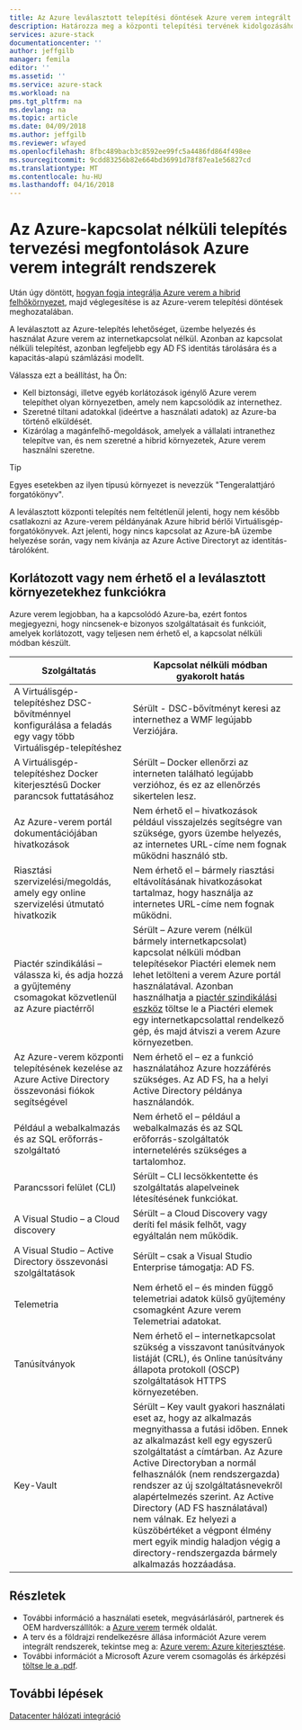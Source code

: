 ```yaml
---
title: Az Azure leválasztott telepítési döntések Azure verem integrált rendszerek |} Microsoft Docs
description: Határozza meg a központi telepítési tervének kidolgozásához többcsomópontos Azure verem Azure kapcsolódó központi telepítések.
services: azure-stack
documentationcenter: ''
author: jeffgilb
manager: femila
editor: ''
ms.assetid: ''
ms.service: azure-stack
ms.workload: na
pms.tgt_pltfrm: na
ms.devlang: na
ms.topic: article
ms.date: 04/09/2018
ms.author: jeffgilb
ms.reviewer: wfayed
ms.openlocfilehash: 8fbc489bacb3c8592ee99fc5a4486fd864f498ee
ms.sourcegitcommit: 9cdd83256b82e664bd36991d78f87ea1e56827cd
ms.translationtype: MT
ms.contentlocale: hu-HU
ms.lasthandoff: 04/16/2018
---
```

# <a name="azure-disconnected-deployment-planning-decisions-for-azure-stack-integrated-systems"></a>Az Azure-kapcsolat nélküli telepítés tervezési megfontolások Azure verem integrált rendszerek
Után úgy döntött, [hogyan fogja integrálja Azure verem a hibrid felhőkörnyezet](azure-stack-connection-models.md), majd véglegesítése is az Azure-verem telepítési döntések meghozatalában.

A leválasztott az Azure-telepítés lehetőséget, üzembe helyezés és használat Azure verem az internetkapcsolat nélkül. Azonban az kapcsolat nélküli telepítést, azonban legfeljebb egy AD FS identitás tárolására és a kapacitás-alapú számlázási modellt. 

Válassza ezt a beállítást, ha Ön:
- Kell biztonsági, illetve egyéb korlátozások igénylő Azure verem telepíthet olyan környezetben, amely nem kapcsolódik az internethez.
- Szeretné tiltani adatokkal (ideértve a használati adatok) az Azure-ba történő elküldését.
- Kizárólag a magánfelhő-megoldások, amelyek a vállalati intranethez telepítve van, és nem szeretné a hibrid környezetek, Azure verem használni szeretne.

> [!TIP]
> Egyes esetekben az ilyen típusú környezet is nevezzük "Tengeralattjáró forgatókönyv".

A leválasztott központi telepítés nem feltétlenül jelenti, hogy nem később csatlakozni az Azure-verem példányának Azure hibrid bérlői Virtuálisgép-forgatókönyvek. Azt jelenti, hogy nincs kapcsolat az Azure-bA üzembe helyezése során, vagy nem kívánja az Azure Active Directoryt az identitás-tárolóként.

## <a name="features-that-are-impaired-or-unavailable-in-disconnected-deployments"></a>Korlátozott vagy nem érhető el a leválasztott környezetekhez funkciókra 
Azure verem legjobban, ha a kapcsolódó Azure-ba, ezért fontos megjegyezni, hogy nincsenek-e bizonyos szolgáltatásait és funkcióit, amelyek korlátozott, vagy teljesen nem érhető el, a kapcsolat nélküli módban készült. 

|Szolgáltatás|Kapcsolat nélküli módban gyakorolt hatás|
|-----|-----|
|A Virtuálisgép-telepítéshez DSC-bővítménnyel konfigurálása a feladás egy vagy több Virtuálisgép-telepítéshez|Sérült - DSC-bővítményt keresi az internethez a WMF legújabb Verziójára.|
|A Virtuálisgép-telepítéshez Docker kiterjesztésű Docker parancsok futtatásához|Sérült – Docker ellenőrzi az interneten található legújabb verzióhoz, és ez az ellenőrzés sikertelen lesz.|
|Az Azure-verem portál dokumentációjában hivatkozások|Nem érhető el – hivatkozások például visszajelzés segítségre van szüksége, gyors üzembe helyezés, az internetes URL-címe nem fognak működni használó stb.|
|Riasztási szervizelési/megoldás, amely egy online szervizelési útmutató hivatkozik|Nem érhető el – bármely riasztási eltávolításának hivatkozásokat tartalmaz, hogy használja az internetes URL-címe nem fognak működni.|
|Piactér szindikálási – válassza ki, és adja hozzá a gyűjtemény csomagokat közvetlenül az Azure piactérről|Sérült – Azure verem (nélkül bármely internetkapcsolat) kapcsolat nélküli módban telepítésekor Piactéri elemek nem lehet letölteni a verem Azure portál használatával. Azonban használhatja a [piactér szindikálási eszköz](https://docs.microsoft.com/azure/azure-stack/azure-stack-download-azure-marketplace-item#download-marketplace-items-in-a-disconnected-or-a-partially-connected-scenario-with-limited-internet-connectivity) töltse le a Piactéri elemek egy internetkapcsolattal rendelkező gép, és majd átviszi a verem Azure környezetben.|
|Az Azure-verem központi telepítésének kezelése az Azure Active Directory összevonási fiókok segítségével|Nem érhető el – ez a funkció használatához Azure hozzáférés szükséges. Az AD FS, ha a helyi Active Directory példánya használandók.|
|Például a webalkalmazás és az SQL erőforrás-szolgáltató|Nem érhető el – például a webalkalmazás és az SQL erőforrás-szolgáltatók internetelérés szükséges a tartalomhoz.|
|Parancssori felület (CLI)|Sérült – CLI lecsökkentette és szolgáltatás alapelveinek létesítésének funkciókat.|
|A Visual Studio – a Cloud discovery|Sérült – a Cloud Discovery vagy deríti fel másik felhőt, vagy egyáltalán nem működik.|
|A Visual Studio – Active Directory összevonási szolgáltatások|Sérült – csak a Visual Studio Enterprise támogatja: AD FS.
Telemetria|Nem érhető el – és minden függő telemetriai adatok külső gyűjtemény csomagként Azure verem Telemetriai adatokat.|
|Tanúsítványok|Nem érhető el – internetkapcsolat szükség a visszavont tanúsítványok listáját (CRL), és Online tanúsítvány állapota protokoll (OSCP) szolgáltatások HTTPS környezetében.|
|Key-Vault|Sérült – Key vault gyakori használati eset az, hogy az alkalmazás megnyithassa a futási időben. Ennek az alkalmazást kell egy egyszerű szolgáltatást a címtárban. Az Azure Active Directoryban a normál felhasználók (nem rendszergazda) rendszer az új szolgáltatásnevekről alapértelmezés szerint. Az Active Directory (AD FS használatával) nem válnak. Ez helyezi a küszöbértéket a végpont élmény mert egyik mindig haladjon végig a directory-rendszergazda bármely alkalmazás hozzáadása.| 

## <a name="learn-more"></a>Részletek
- További információ a használati esetek, megvásárlásáról, partnerek és OEM hardverszállítók: a [Azure verem](https://azure.microsoft.com/overview/azure-stack/) termék oldalát.
- A terv és a földrajzi rendelkezésre állása információt Azure verem integrált rendszerek, tekintse meg a: [Azure verem: Azure kiterjesztése](https://azure.microsoft.com/resources/azure-stack-an-extension-of-azure/). 
- További információt a Microsoft Azure verem csomagolás és árképzési [töltse le a .pdf](https://azure.microsoft.com/mediahandler/files/resourcefiles/5bc3f30c-cd57-4513-989e-056325eb95e1/Azure-Stack-packaging-and-pricing-datasheet.pdf). 

## <a name="next-steps"></a>További lépések
[Datacenter hálózati integráció](azure-stack-network.md)